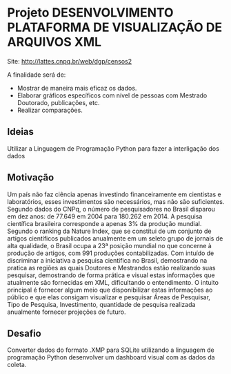 # Projeto DESENVOLVIMENTO PLATAFORMA DE VISUALIZAÇÃO DE ARQUIVOS XML

Site: http://lattes.cnpq.br/web/dgp/censos2

A finalidade será de:
- Mostrar de maneira mais eficaz os dados.
- Elaborar gráficos específicos com nível de pessoas com Mestrado Doutorado, publicações, etc.
- Realizar comparações.

## Ideias
Utilizar a Linguagem de Programação Python para fazer a interligação dos dados

## Motivação

Um país não faz ciência apenas investindo financeiramente em cientistas e laboratórios, esses investimentos são necessários, mas não são suficientes. 
Segundo dados do CNPq, o número de pesquisadores no Brasil disparou em dez anos: de 77.649 em 2004 para 180.262 em 2014.
A pesquisa científica brasileira corresponde a apenas 3% da produção mundial. Segundo o ranking da Nature Index, que se constitui de um conjunto de artigos científicos publicados anualmente em um seleto grupo de jornais de alta qualidade, o Brasil ocupa a 23ª posição mundial no que concerne à produção de artigos, com 991 produções contabilizadas. 
Com intuído de discriminar a iniciativa a pesquisa cientifica no Brasil, demostrando na pratica as regiões as quais Doutores e Mestrandos estão realizando suas pesquisar, demostrando de forma prática e visual estas informações que atualmente são fornecidas em XML, dificultando o entendimento. O intuito principal é fornecer algum meio que disponibilizar estas informações ao público e que elas consigam visualizar e pesquisar Áreas de Pesquisar, Tipo de Pesquisa, Investimento, quantidade de pesquisa realizada anualmente fornecer projeções de futuro.


## Desafio
Converter dados do formato .XMP para SQLite utilizando a linguagem de programação Python desenvolver um dashboard visual com as dados da coleta.
